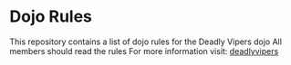 Dojo Rules
==========

This repository contains a list of dojo rules for the Deadly Vipers dojo
All members should read the rules
For more information visit: [deadlyvipers](htpps://github.com/deadlyvipers)

